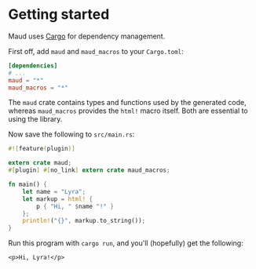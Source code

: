 # Getting started

Maud uses [Cargo] for dependency management.

[Cargo]: https://crates.io/

First off, add `maud` and `maud_macros` to your `Cargo.toml`:

```toml
[dependencies]
# ...
maud = "*"
maud_macros = "*"
```

The `maud` crate contains types and functions used by the generated code, whereas `maud_macros` provides the `html!` macro itself. Both are essential to using the library.

Now save the following to `src/main.rs`:

```rust
#![feature(plugin)]

extern crate maud;
#[plugin] #[no_link] extern crate maud_macros;

fn main() {
    let name = "Lyra";
    let markup = html! {
        p { "Hi, " $name "!" }
    };
    println!("{}", markup.to_string());
}
```

Run this program with `cargo run`, and you'll (hopefully) get the following:

```
<p>Hi, Lyra!</p>
```
